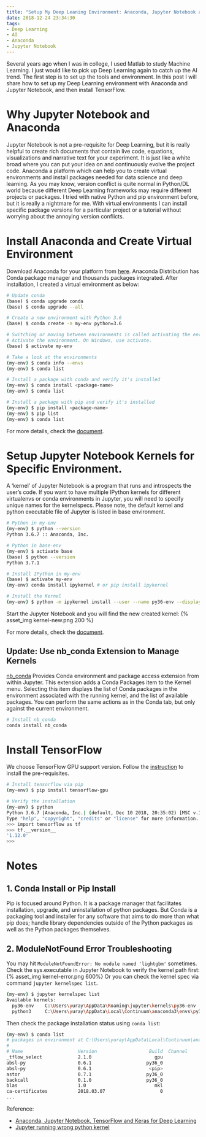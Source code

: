 ```yaml
---
title: "Setup My Deep Leaning Environment: Anaconda, Jupyter Notebook and TensorFlow"
date: 2018-12-24 23:34:30
tags:
- Deep Learning
- AI
- Anaconda
- Jupyter Notebook
---
```

Several years ago when I was in college, I used Matlab to study Machine Learning. I just would like to pick up Deep Learning again to catch up the AI trend. The first step is to set up the tools and environment. In this post I will share how to set up my Deep Learning environment with Anaconda and Jupyter Notebook, and then install TensorFlow.
<!-- more -->
# Why Jupyter Notebook and Anaconda
Jupyter Notebook is not a pre-requisite for Deep Learning, but it is really helpful to create rich documents that contain live code, equations, visualizations and narrative text for your experiment. It is just like a white broad where you can put your idea on and continuously evolve the project code.
Anaconda a platform which can help you to create virtual environments and install packages needed for data science and deep learning. As you may know, version conflict is quite normal in Python/DL world because different Deep Learning frameworks may require different projects or packages. I tried with native Python and pip environment before, but it is really a nightmare for me. With virtual environments I can install specific package versions for a particular project or a tutorial without worrying about the annoying version conflicts.

# Install Anaconda and Create Virtual Environment
Download Anaconda for your platform from [here](https://www.anaconda.com/download/). Anaconda Distribution has Conda package manager and thousands packages integrated. After installation, I created a virtual environment as below:
```bash
# Update conda
(base) $ conda upgrade conda
(base) $ conda upgrade --all

# Create a new environment with Python 3.6
(base) $ conda create -n my-env python=3.6

# Switching or moving between environments is called activating the environment.
# Activate the environment. On Windows, use activate.  
(base) $ activate my-env

# Take a look at the environments
(my-env) $ conda info --envs
(my-env) $ conda list

# Install a package with conda and verify it's installed
(my-env) $ conda install <package-name>
(my-env) $ conda list

# Install a package with pip and verify it's installed
(my-env) $ pip install <package-name>
(my-env) $ pip list
(my-env) $ conda list

```
For more details, check the [document](https://conda.io/docs/user-guide/tasks/manage-environments.html).

# Setup Jupyter Notebook Kernels for Specific Environment.
A ‘kernel’ of Jupyter Notebook is a program that runs and introspects the user’s code. If you want to have multiple IPython kernels for different virtualenvs or conda environments in Jupyter, you will need to specify unique names for the kernelspecs.
Please note, the default kernel and python executable file of Jupyter is listed in base environment.
```bash
# Python in my-env
(my-env) $ python --version
Python 3.6.7 :: Anaconda, Inc.

# Python in base-env
(my-env) $ activate base
(base) $ python --version
Python 3.7.1

# Install IPython in my-env
(base) $ activate my-env
(my-env) conda install ipykernel # or pip install ipykernel

# Install the Kernel
(my-env) $ python -m ipykernel install --user --name py36-env --display-name "Python 3.6"

```
Start the Jupyter Notebook and you will find the new created kernel:
{% asset_img kernel-new.png 200 %}

For more details, check the [document](https://ipython.readthedocs.io/en/stable/install/kernel_install.html).

## Update: Use nb_conda Extension to Manage Kernels
[nb_conda](https://github.com/Anaconda-Platform/nb_conda) Provides Conda environment and package access extension from within Jupyter. This extension adds a Conda Packages item to the Kernel menu. Selecting this item displays the list of Conda packages in the environment associated with the running kernel, and the list of available packages. You can perform the same actions as in the Conda tab, but only against the current environment.
```bash
# Install nb_conda
conda install nb_conda
```

# Install TensorFlow 
We choose TensorFlow GPU support version. Follow the [instruction](https://www.tensorflow.org/install/gpu) to install the pre-requisites.
```bash
# Install tensorflow via pip
(my-env) $ pip install tensorflow-gpu

# Verify the installation
(my-env) $ python
Python 3.6.7 |Anaconda, Inc.| (default, Dec 10 2018, 20:35:02) [MSC v.1915 64 bit (AMD64)] on win32
Type "help", "copyright", "credits" or "license" for more information.
>>> import tensorflow as tf
>>> tf.__version__
'1.12.0'
>>>      
```

# Notes
## 1. Conda Install or Pip Install
Pip is focused around Python. It is a package manager that facilitates installation, upgrade, and uninstallation of python packages. But Conda is a packaging tool and installer for any software that aims to do more than what pip does; handle library dependencies outside of the Python packages as well as the Python packages themselves.

## 2. ModuleNotFound Error Troubleshooting
You may hit `ModuleNotFoundError: No module named 'lightgbm'` sometimes.
Check the sys.executable in Jupyter Notebook to verify the kernel path first:
{% asset_img kernel-error.png 600%}
Or you can check the kernel spec via command `jupyter kernelspec list`.
```bash
(my-env) $ jupyter kernelspec list
Available kernels:
  py36-env    C:\Users\yuray\AppData\Roaming\jupyter\kernels\py36-env
  python3     C:\Users\yuray\AppData\Local\Continuum\anaconda3\envs\py36-env\share\jupyter\kernels\python3
```
Then check the package installation status using `conda list`:
```bash
(my-env) $ conda list
# packages in environment at C:\Users\yuray\AppData\Local\Continuum\anaconda3\envs\py36-env:
#
# Name                    Version                   Build  Channel
_tflow_select             2.1.0                       gpu
absl-py                   0.6.1                    py36_0
absl-py                   0.6.1                     <pip>
astor                     0.7.1                    py36_0
backcall                  0.1.0                    py36_0
blas                      1.0                         mkl
ca-certificates           2018.03.07                    0
...
```
Reference:
* [Anaconda, Jupyter Notebook, TensorFlow and Keras for Deep Learning](https://medium.com/@margaretmz/anaconda-jupyter-notebook-tensorflow-and-keras-b91f381405f8)
* [Jupyter running wrong python kernel](https://github.com/jupyter/jupyter/issues/270)






